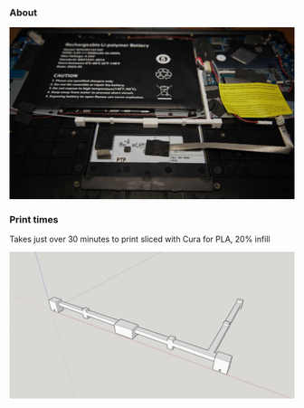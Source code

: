 ### About

<img src="./pinebook-pro-basic-keyboard-support-actual.JPG" width="800"/>

### Print times

Takes just over 30 minutes to print sliced with Cura for PLA, 20% infill

<img src="./pinebook-pro-basic-keyboard-support-iso.JPG" width="800"/>
